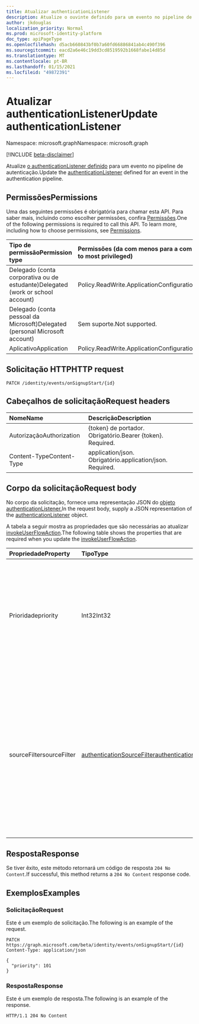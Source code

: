 ```yaml
---
title: Atualizar authenticationListener
description: Atualize o ouvinte definido para um evento no pipeline de autenticação.
author: jkdouglas
localization_priority: Normal
ms.prod: microsoft-identity-platform
doc_type: apiPageType
ms.openlocfilehash: d5acb660843bf0b7a60fd66886841ab4c490f396
ms.sourcegitcommit: eacd2a6e46c19dd3cd8519592b1668fabe14d85d
ms.translationtype: MT
ms.contentlocale: pt-BR
ms.lasthandoff: 01/15/2021
ms.locfileid: "49872391"
---
```

# <a name="update-authenticationlistener"></a><span data-ttu-id="871dd-103">Atualizar authenticationListener</span><span class="sxs-lookup"><span data-stu-id="871dd-103">Update authenticationListener</span></span>

<span data-ttu-id="871dd-104">Namespace: microsoft.graph</span><span class="sxs-lookup"><span data-stu-id="871dd-104">Namespace: microsoft.graph</span></span>

[!INCLUDE [beta-disclaimer](../../includes/beta-disclaimer.md)]

<span data-ttu-id="871dd-105">Atualize [o authenticationListener definido](../resources/authenticationlistener.md) para um evento no pipeline de autenticação.</span><span class="sxs-lookup"><span data-stu-id="871dd-105">Update the [authenticationListener](../resources/authenticationlistener.md) defined for an event in the authentication pipeline.</span></span>

## <a name="permissions"></a><span data-ttu-id="871dd-106">Permissões</span><span class="sxs-lookup"><span data-stu-id="871dd-106">Permissions</span></span>

<span data-ttu-id="871dd-p101">Uma das seguintes permissões é obrigatória para chamar esta API. Para saber mais, incluindo como escolher permissões, confira [Permissões](/graph/permissions-reference).</span><span class="sxs-lookup"><span data-stu-id="871dd-p101">One of the following permissions is required to call this API. To learn more, including how to choose permissions, see [Permissions](/graph/permissions-reference).</span></span>

|<span data-ttu-id="871dd-109">Tipo de permissão</span><span class="sxs-lookup"><span data-stu-id="871dd-109">Permission type</span></span>|<span data-ttu-id="871dd-110">Permissões (da com menos para a com mais privilégios)</span><span class="sxs-lookup"><span data-stu-id="871dd-110">Permissions (from least to most privileged)</span></span>|
|:---|:---|
|<span data-ttu-id="871dd-111">Delegado (conta corporativa ou de estudante)</span><span class="sxs-lookup"><span data-stu-id="871dd-111">Delegated (work or school account)</span></span>|<span data-ttu-id="871dd-112">Policy.ReadWrite.ApplicationConfiguration</span><span class="sxs-lookup"><span data-stu-id="871dd-112">Policy.ReadWrite.ApplicationConfiguration</span></span>|
|<span data-ttu-id="871dd-113">Delegado (conta pessoal da Microsoft)</span><span class="sxs-lookup"><span data-stu-id="871dd-113">Delegated (personal Microsoft account)</span></span>|<span data-ttu-id="871dd-114">Sem suporte.</span><span class="sxs-lookup"><span data-stu-id="871dd-114">Not supported.</span></span>|
|<span data-ttu-id="871dd-115">Aplicativo</span><span class="sxs-lookup"><span data-stu-id="871dd-115">Application</span></span>|<span data-ttu-id="871dd-116">Policy.ReadWrite.ApplicationConfiguration</span><span class="sxs-lookup"><span data-stu-id="871dd-116">Policy.ReadWrite.ApplicationConfiguration</span></span>|

## <a name="http-request"></a><span data-ttu-id="871dd-117">Solicitação HTTP</span><span class="sxs-lookup"><span data-stu-id="871dd-117">HTTP request</span></span>

<!-- {
  "blockType": "ignored"
}
-->

``` http
PATCH /identity/events/onSignupStart/{id}
```

## <a name="request-headers"></a><span data-ttu-id="871dd-118">Cabeçalhos de solicitação</span><span class="sxs-lookup"><span data-stu-id="871dd-118">Request headers</span></span>

|<span data-ttu-id="871dd-119">Nome</span><span class="sxs-lookup"><span data-stu-id="871dd-119">Name</span></span>|<span data-ttu-id="871dd-120">Descrição</span><span class="sxs-lookup"><span data-stu-id="871dd-120">Description</span></span>|
|:---|:---|
|<span data-ttu-id="871dd-121">Autorização</span><span class="sxs-lookup"><span data-stu-id="871dd-121">Authorization</span></span>|<span data-ttu-id="871dd-p102">{token} de portador. Obrigatório.</span><span class="sxs-lookup"><span data-stu-id="871dd-p102">Bearer {token}. Required.</span></span>|
|<span data-ttu-id="871dd-124">Content-Type</span><span class="sxs-lookup"><span data-stu-id="871dd-124">Content-Type</span></span>|<span data-ttu-id="871dd-p103">application/json. Obrigatório.</span><span class="sxs-lookup"><span data-stu-id="871dd-p103">application/json. Required.</span></span>|

## <a name="request-body"></a><span data-ttu-id="871dd-127">Corpo da solicitação</span><span class="sxs-lookup"><span data-stu-id="871dd-127">Request body</span></span>

<span data-ttu-id="871dd-128">No corpo da solicitação, fornece uma representação JSON do [objeto authenticationListener.](../resources/authenticationlistener.md)</span><span class="sxs-lookup"><span data-stu-id="871dd-128">In the request body, supply a JSON representation of the [authenticationListener](../resources/authenticationlistener.md) object.</span></span>

<span data-ttu-id="871dd-129">A tabela a seguir mostra as propriedades que são necessárias ao atualizar [invokeUserFlowAction](../resources/invokeuserflowlistener.md).</span><span class="sxs-lookup"><span data-stu-id="871dd-129">The following table shows the properties that are required when you update the [invokeUserFlowAction](../resources/invokeuserflowlistener.md).</span></span>

|<span data-ttu-id="871dd-130">Propriedade</span><span class="sxs-lookup"><span data-stu-id="871dd-130">Property</span></span>|<span data-ttu-id="871dd-131">Tipo</span><span class="sxs-lookup"><span data-stu-id="871dd-131">Type</span></span>|<span data-ttu-id="871dd-132">Descrição</span><span class="sxs-lookup"><span data-stu-id="871dd-132">Description</span></span>|
|:---|:---|:---|
|<span data-ttu-id="871dd-133">Prioridade</span><span class="sxs-lookup"><span data-stu-id="871dd-133">priority</span></span>|<span data-ttu-id="871dd-134">Int32</span><span class="sxs-lookup"><span data-stu-id="871dd-134">Int32</span></span>|<span data-ttu-id="871dd-135">A prioridade do ouvinte.</span><span class="sxs-lookup"><span data-stu-id="871dd-135">The priority of the listener.</span></span> <span data-ttu-id="871dd-136">Determina a ordem de avaliação quando um evento tem vários ouvintes.</span><span class="sxs-lookup"><span data-stu-id="871dd-136">Determines the order of evaluation when an event has multiple listeners.</span></span> <span data-ttu-id="871dd-137">A prioridade é avaliada de baixo para alto.</span><span class="sxs-lookup"><span data-stu-id="871dd-137">The priority is evaluated from low to high.</span></span>|
|<span data-ttu-id="871dd-138">sourceFilter</span><span class="sxs-lookup"><span data-stu-id="871dd-138">sourceFilter</span></span>|[<span data-ttu-id="871dd-139">authenticationSourceFilter</span><span class="sxs-lookup"><span data-stu-id="871dd-139">authenticationSourceFilter</span></span>](../resources/authenticationsourcefilter.md)|<span data-ttu-id="871dd-140">Filtrar com base na origem da autenticação que é usada para determinar se o ouvinte é avaliado.</span><span class="sxs-lookup"><span data-stu-id="871dd-140">Filter based on the source of the authentication which is used to determine whether the listener is evaluated.</span></span> <span data-ttu-id="871dd-141">Atualmente, isso está limitado a avaliações baseadas no aplicativo ao usuário que está autenticando.</span><span class="sxs-lookup"><span data-stu-id="871dd-141">This is currently limited to evaluations based on application the user is authenticating to.</span></span>|

## <a name="response"></a><span data-ttu-id="871dd-142">Resposta</span><span class="sxs-lookup"><span data-stu-id="871dd-142">Response</span></span>

<span data-ttu-id="871dd-143">Se tiver êxito, este método retornará um código de resposta `204 No Content`.</span><span class="sxs-lookup"><span data-stu-id="871dd-143">If successful, this method returns a `204 No Content` response code.</span></span>

## <a name="examples"></a><span data-ttu-id="871dd-144">Exemplos</span><span class="sxs-lookup"><span data-stu-id="871dd-144">Examples</span></span>

### <a name="request"></a><span data-ttu-id="871dd-145">Solicitação</span><span class="sxs-lookup"><span data-stu-id="871dd-145">Request</span></span>

<span data-ttu-id="871dd-146">Este é um exemplo de solicitação.</span><span class="sxs-lookup"><span data-stu-id="871dd-146">The following is an example of the request.</span></span>

<!-- {
  "blockType": "request",
  "name": "update_onsignupstart"
}
-->

``` http
PATCH https://graph.microsoft.com/beta/identity/events/onSignupStart/{id}
Content-Type: application/json

{
  "priority": 101
}
```

### <a name="response"></a><span data-ttu-id="871dd-147">Resposta</span><span class="sxs-lookup"><span data-stu-id="871dd-147">Response</span></span>

<span data-ttu-id="871dd-148">Este é um exemplo de resposta.</span><span class="sxs-lookup"><span data-stu-id="871dd-148">The following is an example of the response.</span></span>

<!-- {
  "blockType": "response",
  "truncated": true
}
-->

``` http
HTTP/1.1 204 No Content
```
